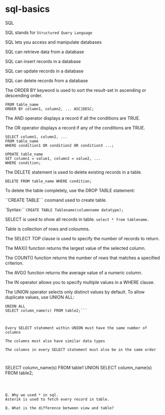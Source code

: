 # sql-basics
SQL  

 

SQL stands for `Structured Query Language` 

SQL lets you access and manipulate databases 

SQL can retrieve data from a database 

SQL can insert records in a database 

SQL can update records in a database 

SQL can delete records from a database 

The ORDER BY keyword is used to sort the result-set in ascending or descending order.


```SELECT column1, column2, ...
FROM table_name
ORDER BY column1, column2, ... ASC|DESC;
```

The AND operator displays a record if all the conditions are TRUE.

The OR operator displays a record if any of the conditions are TRUE.

```
SELECT column1, column2, ...
FROM table_name
WHERE condition1 OR condition2 OR condition3 ...;
```

```
UPDATE table_name 
SET column1 = value1, column2 = value2, ... 
WHERE condition; 
```

The DELETE statement is used to delete existing records in a table.

```DELETE FROM table_name WHERE condition;``` 


 To delete the table completely, use the DROP TABLE statement:
 
 
``CREATE TABLE``` coomand used to create table.

`Syntax:`` 
```CREATE TABLE Tablename(columnname datatype);```

SELECT is used to show all records in table. 
```select * from tablename.```

Table is collection of rows and coloumns. 

 The SELECT TOP clause is used to specify the number of records to return.

The MAX() function returns the largest value of the selected column. 

 The COUNT() function returns the number of rows that matches a specified criterion. 

The AVG() function returns the average value of a numeric column. 

The IN operator allows you to specify multiple values in a WHERE clause.

The UNION operator selects only distinct values by default. To allow duplicate values, use UNION ALL: 

```SELECT column_name(s) FROM table1 
UNION ALL 
SELECT column_name(s) FROM table2;```

 

Every SELECT statement within UNION must have the same number of columns 

The columns must also have similar data types 

The columns in every SELECT statement must also be in the same order 

 
```
SELECT column_name(s) FROM table1 
UNION 
SELECT column_name(s) FROM table2;  
```
 
 

Q. Why we used * in sql.
Asterik is used to fetch every record in table.

Q. What is the difference between view and table?
